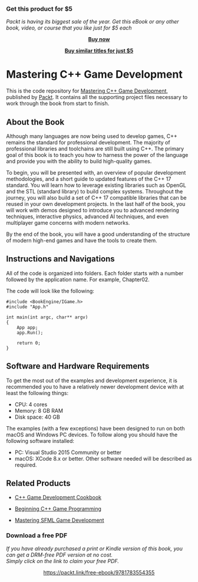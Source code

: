 
### Get this product for $5

<i>Packt is having its biggest sale of the year. Get this eBook or any other book, video, or course that you like just for $5 each</i>


<b><p align='center'>[Buy now](https://packt.link/9781789532746)</p></b>


<b><p align='center'>[Buy similar titles for just $5](https://subscription.packtpub.com/search)</p></b>



# 	Mastering C++ Game Development
This is the code repository for [Mastering C++ Game Development](https://www.packtpub.com/game-development/mastering-c-game-development?utm_source=github&utm_medium=repository&utm_content=9781788629225), published by [Packt](https://www.packtpub.com). It contains all the supporting project files necessary to work through the book from start to finish.

## About the Book
Although many languages are now being used to develop games, C++ remains the standard for professional development. The majority of professional libraries and toolchains are still built using C++. The primary goal of this book is to teach you how to harness the power of the language and provide you with the ability to build high-quality games.

To begin, you will be presented with, an overview of popular development methodologies, and a short guide to updated features of the C++ 17 standard. You will learn how to leverage existing libraries such as OpenGL and the STL (standard library) to build complex systems. Throughout the journey, you will also build a set of C++ 17 compatible libraries that can be reused in your own development projects. In the last half of the book, you will work with demos designed to introduce you to advanced rendering techniques, interactive physics, advanced AI techniques, and even multiplayer game concerns with modern networks.

By the end of the book, you will have a good understanding of the structure of modern high-end games and have the tools to create them.

## Instructions and Navigations
All of the code is organized into folders. Each folder starts with a number followed by the application name. For example, Chapter02.

The code will look like the following:
```
#include <BookEngine/IGame.h>
#include "App.h"

int main(int argc, char** argv)
{
	App app;
	app.Run();

	return 0;
}
```
## Software and Hardware Requirements

To get the most out of the examples and development experience, it is recommended you to have a relatively newer development device with at least the following things:
* CPU: 4 cores
* Memory: 8 GB RAM
* Disk space: 40 GB

The examples (with a few exceptions) have been designed to run on both macOS and Windows PC devices.
To follow along you should have the following software installed:

* PC: Visual Studio 2015 Community or better
* macOS: XCode 8.x or better.
Other software needed will be described as required.

## Related Products
* [C++ Game Development Cookbook](https://www.packtpub.com/game-development/c-game-development-cookbook?utm_source=github&utm_medium=repository&utm_content=9781785882722)

* [Beginning C++ Game Programming](https://www.packtpub.com/game-development/beginning-c-game-programming?utm_source=github&utm_medium=repository&utm_content=9781786466198)

* [Mastering SFML Game Development](https://www.packtpub.com/game-development/mastering-sfml-game-development?utm_source=github&utm_medium=repository&utm_content=9781786469885)
### Download a free PDF

 <i>If you have already purchased a print or Kindle version of this book, you can get a DRM-free PDF version at no cost.<br>Simply click on the link to claim your free PDF.</i>
<p align="center"> <a href="https://packt.link/free-ebook/9781783554355">https://packt.link/free-ebook/9781783554355 </a> </p>